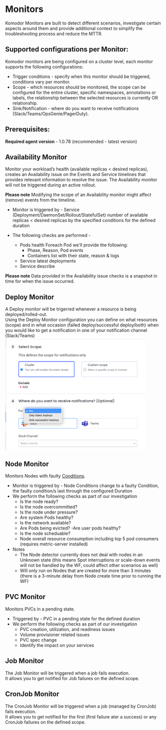 # Monitors 

Komodor Monitors are built to detect different scenarios, investigate certain aspects around them and provide additional context to simplify the troubleshooting process and reduce the MTTR.

## Supported configurations per Monitor:

Komodor monitors are being configured on a cluster level, each monitor supports the following configurations:
- Trigger conditions - specify when this monitor should be triggered, conditions vary per monitor.
- Scope - which resources should be monitored, the scope can be configured for the entire cluster, specific namespaces, annotations or labels, the relationship between the selected resources is currently OR relationship.
- Sink/Notification - where do you want to receive notifications (Slack/Teams/OpsGenie/PagerDuty).

## Prerequisites:

**Required agent version** - 1.0.78 (recommended - latest version)  

## Availability Monitor
Monitor your workload’s health (available replicas < desired replicas), creates an Availability issue on the Events and Service timelines that provides relevant information to resolve the issue.
The Availability monitor will not be triggered during an active rollout.

**Please note** Modifying the scope of an Availability monitor might affect (remove) events from the timeline.

- Monitor is triggered by - 
Service (Deployment/DaemonSet/Rollout/StatefulSet) number of available replicas < desired replicas by the specified conditions for the defined duration

- The following checks are performed - 
    - Pods health 
    Foreach Pod we'll provide the following:
        - Phase, Reason, Pod events
        - Containers list with their state, reason & logs
    - Service latest deployments
    - Service describe 

**Please note** Data provided in the Availability issue checks is a snapshot in time for when the issue occurred.

## Deploy Monitor
A Deploy monitor will be trigerred whenever a resource is being deployed/rolled-out.  
Using the Deploy Monitor configuration you can define on what resources (scope) and in what occasion (failed deploy/successful deploy/both) when you would like to get a notification in one of your notification channel (Slack/Teams)  
<img src="./img/deploy-monitor-config.png" width="450">

## Node Monitor
Monitors Nodes with faulty [Conditions](https://kubernetes.io/docs/concepts/architecture/nodes/#condition).

- Monitor is triggered by -
Node Conditions change to a faulty Condition, the faulty condition/s last through the configured Duration
- We perform the following checks as part of our investigation
    - Is the node ready?
    - Is the node overcommitted?
    - Is the node under pressure?
    - Are system Pods healthy?
    - Is the network available?
    - Are Pods being evicted?
    -Are user pods healthy?
    - Is the node scheduable?
    - Node overall resource consumption including top 5 pod consumers (requires metric-server installed)
- Notes
    - The Node detector currently does not deal with nodes in an Unknown state (this means Spot interruptions or scale-down events will not be handled by the WF, could affect other scenarios as well)
    - Will only run on Nodes that are created for more than 3 minutes (there is a 3-minute delay from Node create time prior to running the WF)

## PVC Monitor
Monitors PVCs in a pending state.

- Triggered by - 
PVC in a pending state for the defined duration
- We perform the following checks as part of our investigation 
    - PVC creation, utilization, and readiness issues
    - Volume provisioner related issues
    - PVC spec change
    - Identify the impact on your services

## Job Monitor
The Job Monitor will be triggered when a job fails execution.  
It allows you to get notified for Job failures on the defined scope.

## CronJob Monitor
The CronJob Monitor will be triggered when a job (managed by CronJob) fails execution.  
It allows you to get notified for the first (first failure ater a success) or any CronJob failures on the defined scope.